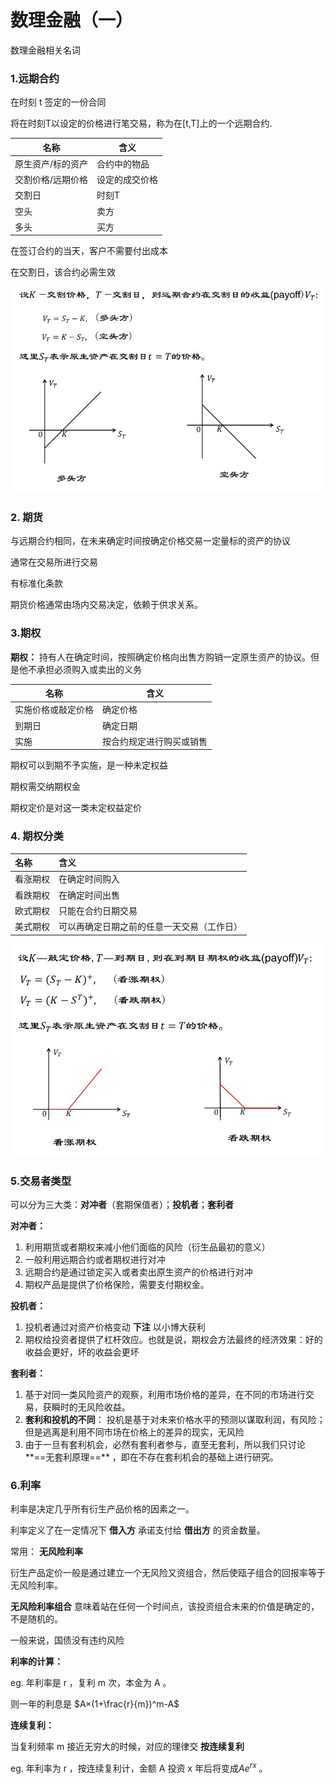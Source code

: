 # 数理金融（一）

数理金融相关名词

### **1.远期合约**

在时刻 t 签定的一份合同

将在时刻T以设定的价格进行笔交易，称为在[t,T]上的一个远期合约.

| 名称              | 含义           |
| ----------------- | -------------- |
| 原生资产/标的资产 | 合约中的物品   |
| 交割价格/远期价格 | 设定的成交价格 |
| 交割日            | 时刻T          |
| 空头              | 卖方           |
| 多头              | 买方           |

在签订合约的当天，客户不需要付出成本

在交割日，该合约必需生效

![](pic/1.1.jpg)

### **2. 期货**

与远期合约相同，在未来确定时间按确定价格交易一定量标的资产的协议

通常在交易所进行交易

有标准化条款

期货价格通常由场内交易决定，依赖于供求关系。

### **3.期权**

**期权：** 持有人在确定时间，按照确定价格向出售方购销一定原生资产的协议。但是他不承担必须购入或卖出的义务

| 名称               | 含义                     |
| ------------------ | ------------------------ |
| 实施价格或敲定价格 | 确定价格                 |
| 到期日             | 确定日期                 |
| 实施               | 按合约规定进行购买或销售 |

期权可以到期不予实施，是一种未定权益

期权需交纳期权金

期权定价是对这一类未定权益定价

### **4. 期权分类**

| 名称     | 含义                                       |
| :------- | :----------------------------------------- |
| 看涨期权 | 在确定时间购入                             |
| 看跌期权 | 在确定时间出售                             |
| 欧式期权 | 只能在合约日期交易                         |
| 美式期权 | 可以再确定日期之前的任意一天交易（工作日） |

![](pic/1.3.jpg)

### **5.交易者类型**

可以分为三大类：**对冲者**（套期保值者）；**投机者**；**套利者**

**对冲者：**  

1. 利用期货或者期权来减小他们面临的风险（衍生品最初的意义）
2. 一般利用远期合约或者期权进行对冲
3. 远期合约是通过锁定买入或者卖出原生资产的价格进行对冲
4. 期权产品是提供了价格保险，需要支付期权金。

**投机者：**

1. 投机者通过对资产价格变动 **下注** 以小博大获利
2. 期权给投资者提供了杠杆效应。也就是说，期权会方法最终的经济效果：好的收益会更好，坏的收益会更坏

**套利者：**

1. 基于对同一类风险资产的观察，利用市场价格的差异，在不同的市场进行交易，获瞬时的无风险收益。
2. **套利和投机的不同**：
   投机是基于对未来价格水平的预测以谋取利润，有风险；
   但是逃离是利用不同市场在价格上的差异的现实，无风险
3. 由于一旦有套利机会，必然有套利者参与，直至无套利，所以我们只讨论**==无套利原理==** ，即在不存在套利机会的基础上进行研究。

###  **6.利率**

利率是决定几乎所有衍生产品价格的因素之一。

利率定义了在一定情况下 **借入方** 承诺支付给 **借出方** 的资金数量。

常用： **无风险利率**

衍生产品定价一般是通过建立一个无风险又资组合，然后使瓯子组合的回报率等于无风险利率。

**无风险利率组合** 意味着站在任何一个时间点，该投资组合未来的价值是确定的，不是随机的。

一般来说，国债没有违约风险

**利率的计算：**

 eg. 年利率是 r ，复利 m 次，本金为 A 。

则一年的利息是 $A×(1+\frac{r}{m})^m-A$

**连续复利：**

当复利频率 m 接近无穷大的时候，对应的理律交 **按连续复利**

eg. 年利率为 r ，按连续复利计，金额 A 投资 x 年后将变成$Ae^{rx}$ 。
